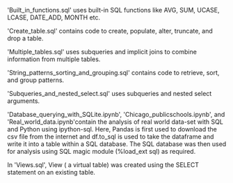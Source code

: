 'Built_in_functions.sql' uses built-in SQL functions like AVG, SUM, UCASE, LCASE, DATE_ADD, MONTH etc.

'Create_table.sql' contains code to create, populate, alter, truncate, and drop a table.

'Multiple_tables.sql' uses subqueries and implicit joins to combine information from multiple tables.

'String_patterns_sorting_and_grouping.sql' contains code to retrieve, sort, and group patterns.

'Subqueries_and_nested_select.sql' uses subqueries and nested select arguments.

'Database_querying_with_SQLite.ipynb', 'Chicago_publicschools.ipynb', and 'Real_world_data.ipynb'contain the analysis of real world data-set with SQL and Python using ipython-sql. Here, Pandas is first used to download the csv file from the internet and df.to_sql is used to take the dataframe and write it into a table within a SQL database. The SQL database was then used for analysis using SQL magic module (%load_ext sql) as required.

In 'Views.sql', View ( a virtual table) was created using the SELECT statement on an existing table.
